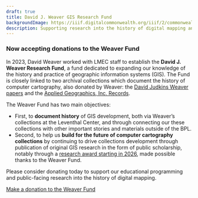 ```yaml
---
draft: true
title: David J. Weaver GIS Research Fund
backgroundImage: https://iiif.digitalcommonwealth.org/iiif/2/commonwealth:cr56sd10x/5136,4032,7764,1873/1200,/0/default.jpg
description: Supporting research into the history of digital mapping and the future of computer map collecting
---
```


### Now accepting donations to the Weaver Fund

In 2023, David Weaver worked with LMEC staff to establish the **David J. Weaver Research Fund**, a fund dedicated to expanding our knowledge of the history and practice of geographic information systems (GIS). The Fund is closely linked to two archival collections which document the history of computer cartography, also donated by Weaver: the [David Judkins Weaver papers](https://archives.bpl.org/repositories/2/resources/153/collection_organization) and the [Applied Geographics, Inc. Records](https://archives.bpl.org/repositories/2/resources/152). 

The Weaver Fund has two main objectives:

- First, to **document history** of GIS development, both via Weaver’s collections at the Leventhal Center, and through connecting our these collections with other important stories and materials outside of the BPL.
- Second, to help us **build for the future of computer cartography collections** by continuing to drive collections development through publication of original GIS research in the form of public scholarship, notably through a [research award starting in 2026](/research/weaver-gis-research-fellowship), made possible thanks to the Weaver Fund.

Please consider donating today to support our educational programming and public-facing research into the history of digital mapping.

<a href="https://www.leventhalmap.org/?form=WEAVER-GIS-FUND" target="_blank" class="btn btn-lg btn-primary-outline">Make a donation to the Weaver Fund</a>
